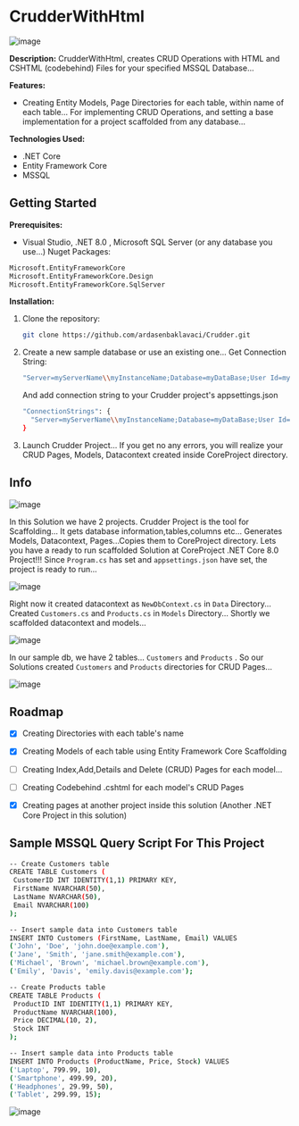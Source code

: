 # CrudderWithHtml
![image](https://github.com/user-attachments/assets/1d803f53-926f-4dc7-89fb-dff8f34d2c6e)

**Description:**
CrudderWithHtml, creates CRUD Operations with HTML and CSHTML (codebehind) Files for your specified MSSQL Database... 

**Features:**
- Creating Entity Models, Page Directories for each table, within name of each table... For implementing CRUD Operations, and setting a base implementation for a project scaffolded from any database... 

**Technologies Used:**
- .NET Core
- Entity Framework Core
- MSSQL


## Getting Started

**Prerequisites:**
- Visual Studio, .NET 8.0 , Microsoft SQL Server (or any database you use...)
Nuget Packages:
```sh
Microsoft.EntityFrameworkCore
Microsoft.EntityFrameworkCore.Design
Microsoft.EntityFrameworkCore.SqlServer
```
**Installation:**
1. Clone the repository:
   ```bash
   git clone https://github.com/ardasenbaklavaci/Crudder.git

2. Create a new sample database or use an existing one... Get Connection String:
   ```sh
   "Server=myServerName\\myInstanceName;Database=myDataBase;User Id=myUsername;Password=myPassword;"
   ```
   And add connection string to your Crudder project's appsettings.json
   ```sh
   "ConnectionStrings": {
     "Server=myServerName\\myInstanceName;Database=myDataBase;User Id=myUsername;Password=myPassword;"
   }
   ```
3. Launch Crudder Project... If you get no any errors, you will realize your CRUD Pages, Models, Datacontext created inside CoreProject directory. 
   
## Info

![image](https://github.com/user-attachments/assets/586b040b-9097-4e44-bdb0-7d449e8c5b28)

In this Solution we have 2 projects. Crudder Project is the tool for Scaffolding... It gets database information,tables,columns etc... Generates Models, Datacontext, Pages...Copies them to CoreProject directory. Lets you have a ready to run scaffolded Solution at CoreProject .NET Core 8.0 Project!!! Since ``` Program.cs ``` has set and ``` appsettings.json ``` have set, the project is ready to run... 

![image](https://github.com/user-attachments/assets/48a4abd6-17ce-49e5-8afd-421129744291)

Right now it created datacontext as ``` NewDbContext.cs ```  in ``` Data ``` Directory... Created ``` Customers.cs ``` and ``` Products.cs ``` in ``` Models ``` Directory... Shortly we scaffolded datacontext and models... 

![image](https://github.com/user-attachments/assets/9f56e7ab-2a04-4523-b6c0-df02d0b0d5af)

In our sample db, we have 2 tables... ``` Customers ``` and ``` Products ``` . So our Solutions created  ``` Customers ``` and ``` Products ``` directories for CRUD Pages... 

![image](https://github.com/user-attachments/assets/85eb60b8-7b67-4b6b-852d-c72bdcfaf74a)


## Roadmap

- [x] Creating Directories with each table's name 
- [x] Creating Models of each table using Entity Framework Core Scaffolding
- [ ] Creating Index,Add,Details and Delete (CRUD) Pages for each model...
- [ ] Creating Codebehind .cshtml for each model's CRUD Pages
- [x] Creating pages at another project inside this solution (Another .NET Core Project in this solution)
   

## Sample MSSQL Query Script For This Project 
   ```sh
   -- Create Customers table
CREATE TABLE Customers (
    CustomerID INT IDENTITY(1,1) PRIMARY KEY,
    FirstName NVARCHAR(50),
    LastName NVARCHAR(50),
    Email NVARCHAR(100)
);

-- Insert sample data into Customers table
INSERT INTO Customers (FirstName, LastName, Email) VALUES
('John', 'Doe', 'john.doe@example.com'),
('Jane', 'Smith', 'jane.smith@example.com'),
('Michael', 'Brown', 'michael.brown@example.com'),
('Emily', 'Davis', 'emily.davis@example.com');

-- Create Products table
CREATE TABLE Products (
    ProductID INT IDENTITY(1,1) PRIMARY KEY,
    ProductName NVARCHAR(100),
    Price DECIMAL(10, 2),
    Stock INT
);

-- Insert sample data into Products table
INSERT INTO Products (ProductName, Price, Stock) VALUES
('Laptop', 799.99, 10),
('Smartphone', 499.99, 20),
('Headphones', 29.99, 50),
('Tablet', 299.99, 15);

   ```
![image](https://github.com/user-attachments/assets/9de1fe77-bd94-4e83-bf94-4c6a73320145)
